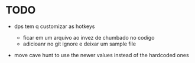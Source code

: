 # TODO

- dps tem q customizar as hotkeys
    - ficar em um arquivo ao invez de chumbado no codigo
    - adicioanr no git ignore e deixar um sample file

- move cave hunt to use the newer values instead of the hardcoded ones
 